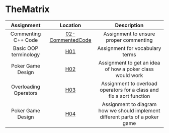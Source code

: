# TheMatrix

| Assignment    | Location                                                      | Description                          |
|:-------------:|:-------------------------------------------------------------:|:------------------------------------:|
| Commenting C++ Code   | [02-CommentedCode](https://github.com/Landon-Brown1/2143-OOP-Brown/tree/master/Assignments/02-CommentedCode "A02") | Assignment to ensure proper commenting |
| Basic OOP terminology | [H01](https://github.com/Landon-Brown1/2143-OOP-Brown/tree/master/Assignments/H01 "H01") | Assignment for vocabulary terms |
| Poker Game Design     | [H02](https://github.com/Landon-Brown1/2143-OOP-Brown/tree/master/Assignments/H02 "H02") | Assignment to get an idea of how a poker class would work |
| Overloading Operators | [H03](https://github.com/Landon-Brown1/2143-OOP-Brown/tree/master/Assignments/H03 "H03") | Assignment to overload operators for a class and fix a sort function |
| Poker Game Design     | [H04](https://github.com/Landon-Brown1/2143-OOP-Brown/tree/master/Assignments/H04 "H04") | Assignment to diagram how we should implement different parts of a poker game |
